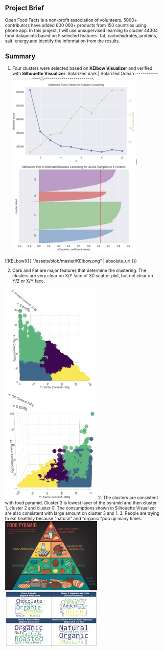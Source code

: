 ## Project Brief

Open Food Facts is a non-profit association of volunteers. 5000+ contributors have added 600 000+ products from 150 countries using phone app. In this project, I will use unsupervised learning to cluster 44304 food datapoints based on 5 selected features- fat, carbohydrates, proteins,	salt, energy,and identify the information from the results.

## Summary

1. Four clusters were selected based on **KElbow Visualizer** and verified with **Silhouette Visualizer**.
Solarized dark             |  Solarized Ocean
:-------------------------:|:-------------------------:
<img src="https://github.com/brenda751024/assets/blob/master/KElbow.png" width="400">  |  <img src="https://github.com/brenda751024/assets/blob/master/Silhouette.png" width="400">

![KELbow]({{ "/assets/blob/master/KElbow.png" | absolute_url }})

2. Carb and Fat are major features that determine the clustering. The clusters are very clear on X/Y face of 3D scatter plot, but not clear on Y/Z or X/Y face.
<img src="https://github.com/brenda751024/assets/blob/master/3D_XY.png" width="300">
<img src="https://github.com/brenda751024/assets/blob/master/3D_YZ.png" width="300">
2. The clusters are consistent with food pyramid. Cluster 3 is lowest layer of the pyramid and then cluster 1, cluster 2 and cluster 0. The consumptions shown in Silhouette Visualizer are also consistent with large amount on cluster 3 and 1. 
3. People are trying to eat healthily because “natural” and “organic “pop up many times.
<img src="https://github.com/brenda751024/assets/blob/master/food%20pyramind.png" width="300">
<img src="https://github.com/brenda751024/assets/blob/master/WordCloud.png" width="300">
